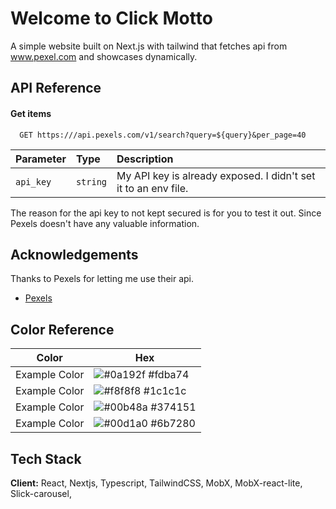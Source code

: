 # Welcome to Click Motto

A simple website built on Next.js with tailwind that fetches api from www.pexel.com and showcases dynamically.

## API Reference

#### Get items

```http
  GET https:///api.pexels.com/v1/search?query=${query}&per_page=40
```

| Parameter | Type     | Description                                                    |
| :-------- | :------- | :------------------------------------------------------------- |
| `api_key` | `string` | My API key is already exposed. I didn't set it to an env file. |

The reason for the api key to not kept secured is for you to test it out. Since Pexels doesn't have any valuable information.

## Acknowledgements

Thanks to Pexels for letting me use their api.

- [Pexels](https://www.pexels.com/photo/food-dinner-lunch-meal-4147875)

## Color Reference

| Color         | Hex                                                              |
| ------------- | ---------------------------------------------------------------- |
| Example Color | ![#0a192f](https://via.placeholder.com/10/fdba74?text=+) #fdba74 |
| Example Color | ![#f8f8f8](https://via.placeholder.com/10/1c1c1c?text=+) #1c1c1c |
| Example Color | ![#00b48a](https://via.placeholder.com/10/374151?text=+) #374151 |
| Example Color | ![#00d1a0](https://via.placeholder.com/10/6b7280?text=+) #6b7280 |

## Tech Stack

**Client:** React, Nextjs, Typescript, TailwindCSS, MobX, MobX-react-lite, Slick-carousel,
